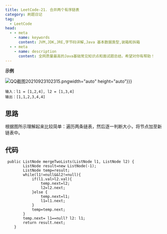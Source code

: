```yaml
---
title: LeetCode-21. 合并两个有序链表
category: 刷题日记
tag:
  - LeetCode
head:
  - - meta
    - name: keywords
      content: JVM,JDK,JRE,字节码详解,Java 基本数据类型,装箱和拆箱
  - - meta
    - name: description
      content: 全网质量最高的Java基础常见知识点和面试题总结，希望对你有帮助！
---
```

**示例**

![QQ截图20210923102315.png](https://www.leyuna.xyz/image/2021-09-23/QQ截图20210923102315.png)width="auto" height="auto"}}}

```
输入：l1 = [1,2,4], l2 = [1,3,4]
输出：[1,1,2,3,4,4]
```
## 思路
根据图所示理解起来比较简单：遍历两条链表，然后逐一判断大小，将节点加至新链表中。
## 代码
```
 public ListNode mergeTwoLists(ListNode l1, ListNode l2) {
        ListNode result=new ListNode(-1);
        ListNode temp=result;
        while(l1!=null&&l2!=null){
            if(l1.val>l2.val){
                temp.next=l2;
                l2=l2.next;
            }else {
                temp.next=l1;
                l1=l1.next;
            }
            temp=temp.next;
        }
        temp.next= l1==null? l2: l1;
        return result.next;
    }
```
